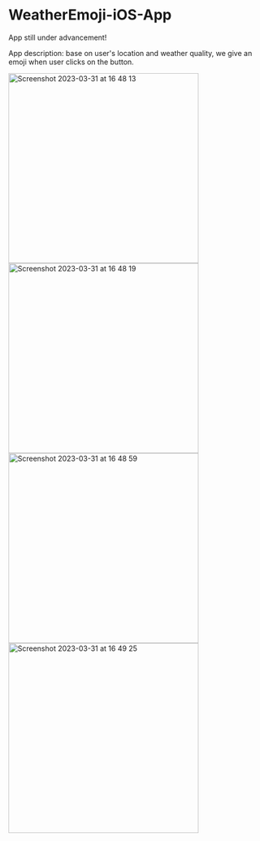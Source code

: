 # WeatherEmoji-iOS-App

App still under advancement!

App description: base on user's location and weather quality, we give an emoji when user clicks on the button. 

<img width="374" alt="Screenshot 2023-03-31 at 16 48 13" src="https://user-images.githubusercontent.com/49414902/229252228-789bf5b6-4e66-420f-887e-3cd396b782c1.png">

<img width="374" alt="Screenshot 2023-03-31 at 16 48 19" src="https://user-images.githubusercontent.com/49414902/229252232-0fe84567-dd2d-40f4-b334-c889e2193121.png">

<img width="374" alt="Screenshot 2023-03-31 at 16 48 59" src="https://user-images.githubusercontent.com/49414902/229252247-35300628-715b-4e0e-ba38-3f20a1b292aa.png">

<img width="374" alt="Screenshot 2023-03-31 at 16 49 25" src="https://user-images.githubusercontent.com/49414902/229252253-71d6d4ec-d116-4a67-a3b9-274eb0f52faf.png">



